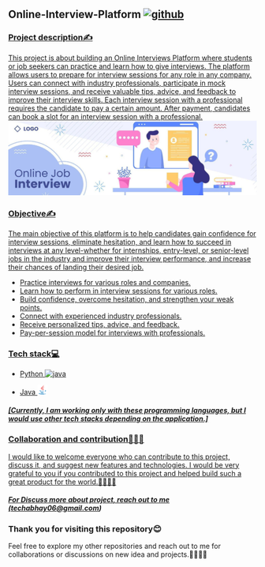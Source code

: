 ## Online-Interview-Platform <a href="https://www.github.com" target="_blank" rel="noreferrer"> <img src="https://www.svgrepo.com/show/490969/computer.svg" alt="github" width="30" height="30"/>

### Project description✍️
This project is about building an Online Interviews Platform where students or job seekers can practice and learn how to give interviews. The platform allows users to prepare for interview sessions for any role in any company.
Users can connect with industry professionals, participate in mock interview sessions, and receive valuable tips, advice, and feedback to improve their interview skills. Each interview session with a professional requires the candidate to pay a certain amount. After payment, candidates can book a slot for an interview session with a professional.
![Interview image](https://github.com/abhaymishra24/Online-Interview-Platform/blob/main/Interview.image.jpg)

### Objective✍️
The main objective of this platform is to help candidates gain confidence for interview sessions, eliminate hesitation, and learn how to succeed in interviews at any level-whether for internships, entry-level, or senior-level jobs in the industry and improve their interview performance, and increase their chances of landing their desired job.

- Practice interviews for various roles and companies.
- Learn how to perform in interview sessions for various roles.
- Build confidence, overcome hesitation, and strengthen your weak points.
- Connect with experienced industry professionals.
- Receive personalized tips, advice, and feedback.
- Pay-per-session model for interviews with professionals.

### Tech stack💻
- Python <a href="https://www.python.com" target="_blank" rel="noreferrer"> <img src="https://s3.dualstack.us-east-2.amazonaws.com/pythondotorg-assets/media/files/python-logo-only.svg" alt="java" width="20" height="20"/>

- Java <a href="https://www.java.com" target="_blank" rel="noreferrer"> <img src="https://raw.githubusercontent.com/devicons/devicon/master/icons/java/java-original.svg" alt="java" width="20" height="20"/>

##### [Currently, I am working only with these programming languages, but I would use other tech stacks depending on the application.]

### Collaboration and contribution🤝🧑‍💻

I would like to welcome everyone who can contribute to this project, discuss it, and suggest new features and technologies. I would be very grateful to you if you contributed to this project and helped build such a great product for the world.🤝🧑‍💻🚀

##### For Discuss more about project, reach out to me (techabhay06@gmail.com)

### Thank you for visiting this repository😊
Feel free to explore my other repositories and reach out to me for collaborations or discussions on new idea and projects.🤝🧑‍💻🚀